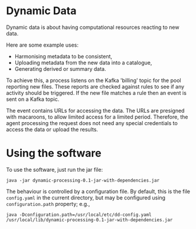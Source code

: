 # Dynamic Data

Dynamic data is about having computational resources reacting to new
data.

Here are some example uses:
 *  Harmonising metadata to be consistent,
 *  Uploading metadata from the new data into a catalogue,
 *  Generating derived or summary data.

To achieve this, a process listens on the Kafka 'billing' topic for
the pool reporting new files.  These reports are checked against rules
to see if any activity should be triggered.  If the new file matches a
rule then an event is sent on a Kafka topic.

The event contains URLs for accessing the data.  The URLs are
presigned with macaroons, to allow limited access for a limited
period.  Therefore, the agent processing the request does not need any
special credentials to access the data or upload the results.

# Using the software

To use the software, just run the jar file:

```
java -jar dynamic-processing-0.1-jar-with-dependencies.jar
```

The behaviour is controlled by a configuration file.  By default, this
is the file `config.yaml` in the current directory, but may be
configured using `configuration.path` property; e.g.,

```
java -Dconfiguration.path=/usr/local/etc/dd-config.yaml /usr/local/lib/dynamic-processing-0.1-jar-with-dependencies.jar
```